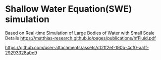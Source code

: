 # Shallow Water Equation(SWE) simulation

Based on Real-time Simulation of Large Bodies of Water with Small Scale Details
https://matthias-research.github.io/pages/publications/hfFluid.pdf

https://github.com/user-attachments/assets/c12ff2ef-190b-4cf0-aa1f-29293328a0e9
